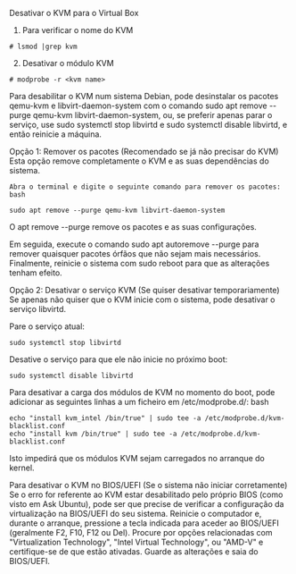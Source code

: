Desativar o KVM para o Virtual Box

1. Para verificar o nome do KVM
```
# lsmod |grep kvm
```
2. Desativar o módulo KVM
```
# modprobe -r <kvm name>
```
Para desabilitar o KVM num sistema Debian, pode desinstalar os pacotes qemu-kvm e libvirt-daemon-system com o comando sudo apt remove --purge qemu-kvm libvirt-daemon-system, ou, se preferir apenas parar o serviço, use sudo systemctl stop libvirtd e sudo systemctl disable libvirtd, e então reinicie a máquina. 

Opção 1: Remover os pacotes (Recomendado se já não precisar do KVM) Esta opção remove completamente o KVM e as suas dependências do sistema.

    Abra o terminal e digite o seguinte comando para remover os pacotes:
    bash

    sudo apt remove --purge qemu-kvm libvirt-daemon-system

O apt remove --purge remove os pacotes e as suas configurações.

Em seguida, execute o comando sudo apt autoremove --purge para remover quaisquer pacotes órfãos que não sejam mais necessários.
Finalmente, reinicie o sistema com sudo reboot para que as alterações tenham efeito. 

Opção 2: Desativar o serviço KVM (Se quiser desativar temporariamente)
Se apenas não quiser que o KVM inicie com o sistema, pode desativar o serviço libvirtd.

Pare o serviço atual:

    sudo systemctl stop libvirtd

Desative o serviço para que ele não inicie no próximo boot:

    sudo systemctl disable libvirtd

Para desativar a carga dos módulos de KVM no momento do boot, pode adicionar as seguintes linhas a um ficheiro em /etc/modprobe.d/:
bash

    echo "install kvm_intel /bin/true" | sudo tee -a /etc/modprobe.d/kvm-blacklist.conf
    echo "install kvm /bin/true" | sudo tee -a /etc/modprobe.d/kvm-blacklist.conf

Isto impedirá que os módulos KVM sejam carregados no arranque do kernel. 

Para desativar o KVM no BIOS/UEFI (Se o sistema não iniciar corretamente)
Se o erro for referente ao KVM estar desabilitado pelo próprio BIOS (como visto em Ask Ubuntu), pode ser que precise de verificar a configuração da virtualização na BIOS/UEFI do seu sistema. 
Reinicie o computador e, durante o arranque, pressione a tecla indicada para aceder ao BIOS/UEFI (geralmente F2, F10, F12 ou Del).
Procure por opções relacionadas com "Virtualization Technology", "Intel Virtual Technology", ou "AMD-V" e certifique-se de que estão ativadas.
Guarde as alterações e saia do BIOS/UEFI. 
